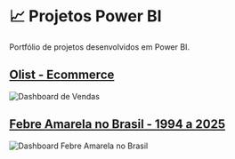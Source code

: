 # 📈 Projetos Power BI
Portfólio de projetos desenvolvidos em Power BI.

## [Olist - Ecommerce](https://github.com/Scorsato7/olist-ecommerce)
![Dashboard de Vendas](https://imgur.com/ATBelbl.png)

## [Febre Amarela no Brasil - 1994 a 2025](https://github.com/Scorsato7/febre-amarela-br)
![Dashboard Febre Amarela no Brasil](https://imgur.com/e6uIblY.png)
